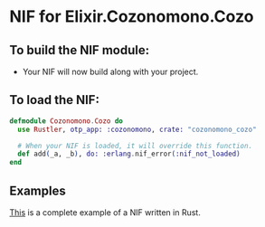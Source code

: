 # NIF for Elixir.Cozonomono.Cozo

## To build the NIF module:

- Your NIF will now build along with your project.

## To load the NIF:

```elixir
defmodule Cozonomono.Cozo do
  use Rustler, otp_app: :cozonomono, crate: "cozonomono_cozo"

  # When your NIF is loaded, it will override this function.
  def add(_a, _b), do: :erlang.nif_error(:nif_not_loaded)
end
```

## Examples

[This](https://github.com/rusterlium/NifIo) is a complete example of a NIF written in Rust.
